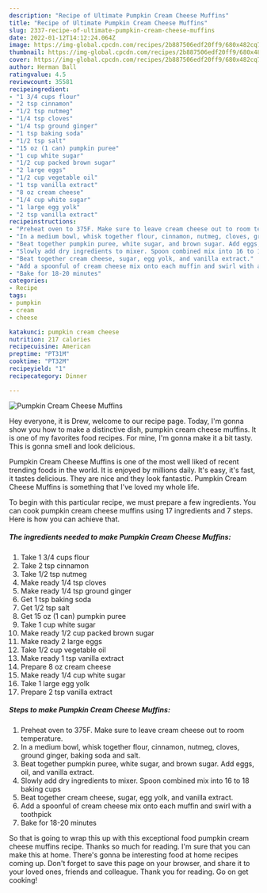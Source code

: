 ```yaml
---
description: "Recipe of Ultimate Pumpkin Cream Cheese Muffins"
title: "Recipe of Ultimate Pumpkin Cream Cheese Muffins"
slug: 2337-recipe-of-ultimate-pumpkin-cream-cheese-muffins
date: 2022-01-12T14:12:24.064Z
image: https://img-global.cpcdn.com/recipes/2b887506edf20ff9/680x482cq70/pumpkin-cream-cheese-muffins-recipe-main-photo.jpg
thumbnail: https://img-global.cpcdn.com/recipes/2b887506edf20ff9/680x482cq70/pumpkin-cream-cheese-muffins-recipe-main-photo.jpg
cover: https://img-global.cpcdn.com/recipes/2b887506edf20ff9/680x482cq70/pumpkin-cream-cheese-muffins-recipe-main-photo.jpg
author: Herman Ball
ratingvalue: 4.5
reviewcount: 35581
recipeingredient:
- "1 3/4 cups flour"
- "2 tsp cinnamon"
- "1/2 tsp nutmeg"
- "1/4 tsp cloves"
- "1/4 tsp ground ginger"
- "1 tsp baking soda"
- "1/2 tsp salt"
- "15 oz (1 can) pumpkin puree"
- "1 cup white sugar"
- "1/2 cup packed brown sugar"
- "2 large eggs"
- "1/2 cup vegetable oil"
- "1 tsp vanilla extract"
- "8 oz cream cheese"
- "1/4 cup white sugar"
- "1 large egg yolk"
- "2 tsp vanilla extract"
recipeinstructions:
- "Preheat oven to 375F. Make sure to leave cream cheese out to room temperature."
- "In a medium bowl, whisk together flour, cinnamon, nutmeg, cloves, ground ginger, baking soda and salt."
- "Beat together pumpkin puree, white sugar, and brown sugar. Add eggs, oil, and vanilla extract."
- "Slowly add dry ingredients to mixer. Spoon combined mix into 16 to 18 baking cups"
- "Beat together cream cheese, sugar, egg yolk, and vanilla extract."
- "Add a spoonful of cream cheese mix onto each muffin and swirl with a toothpick"
- "Bake for 18-20 minutes"
categories:
- Recipe
tags:
- pumpkin
- cream
- cheese

katakunci: pumpkin cream cheese 
nutrition: 217 calories
recipecuisine: American
preptime: "PT31M"
cooktime: "PT32M"
recipeyield: "1"
recipecategory: Dinner

---
```



![Pumpkin Cream Cheese Muffins](https://img-global.cpcdn.com/recipes/2b887506edf20ff9/680x482cq70/pumpkin-cream-cheese-muffins-recipe-main-photo.jpg)

Hey everyone, it is Drew, welcome to our recipe page. Today, I'm gonna show you how to make a distinctive dish, pumpkin cream cheese muffins. It is one of my favorites food recipes. For mine, I'm gonna make it a bit tasty. This is gonna smell and look delicious.



Pumpkin Cream Cheese Muffins is one of the most well liked of recent trending foods in the world. It is enjoyed by millions daily. It's easy, it's fast, it tastes delicious. They are nice and they look fantastic. Pumpkin Cream Cheese Muffins is something that I've loved my whole life.


To begin with this particular recipe, we must prepare a few ingredients. You can cook pumpkin cream cheese muffins using 17 ingredients and 7 steps. Here is how you can achieve that.

<!--inarticleads1-->

##### The ingredients needed to make Pumpkin Cream Cheese Muffins:

1. Take 1 3/4 cups flour
1. Take 2 tsp cinnamon
1. Take 1/2 tsp nutmeg
1. Make ready 1/4 tsp cloves
1. Make ready 1/4 tsp ground ginger
1. Get 1 tsp baking soda
1. Get 1/2 tsp salt
1. Get 15 oz (1 can) pumpkin puree
1. Take 1 cup white sugar
1. Make ready 1/2 cup packed brown sugar
1. Make ready 2 large eggs
1. Take 1/2 cup vegetable oil
1. Make ready 1 tsp vanilla extract
1. Prepare 8 oz cream cheese
1. Make ready 1/4 cup white sugar
1. Take 1 large egg yolk
1. Prepare 2 tsp vanilla extract




<!--inarticleads2-->

##### Steps to make Pumpkin Cream Cheese Muffins:

1. Preheat oven to 375F. Make sure to leave cream cheese out to room temperature.
1. In a medium bowl, whisk together flour, cinnamon, nutmeg, cloves, ground ginger, baking soda and salt.
1. Beat together pumpkin puree, white sugar, and brown sugar. Add eggs, oil, and vanilla extract.
1. Slowly add dry ingredients to mixer. Spoon combined mix into 16 to 18 baking cups
1. Beat together cream cheese, sugar, egg yolk, and vanilla extract.
1. Add a spoonful of cream cheese mix onto each muffin and swirl with a toothpick
1. Bake for 18-20 minutes




So that is going to wrap this up with this exceptional food pumpkin cream cheese muffins recipe. Thanks so much for reading. I'm sure that you can make this at home. There's gonna be interesting food at home recipes coming up. Don't forget to save this page on your browser, and share it to your loved ones, friends and colleague. Thank you for reading. Go on get cooking!
